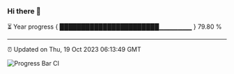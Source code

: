 ### Hi there 👋

⏳ Year progress { ███████████████████████▁▁▁▁▁▁▁ } 79.80 %

---

⏰ Updated on Thu, 19 Oct 2023 06:13:49 GMT

![Progress Bar CI](https://github.com/liununu/liununu/workflows/Progress%20Bar%20CI/badge.svg)
